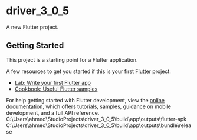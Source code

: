# driver_3_0_5

A new Flutter project.

## Getting Started

This project is a starting point for a Flutter application.

A few resources to get you started if this is your first Flutter project:

- [Lab: Write your first Flutter app](https://docs.flutter.dev/get-started/codelab)
- [Cookbook: Useful Flutter samples](https://docs.flutter.dev/cookbook)

For help getting started with Flutter development, view the
[online documentation](https://docs.flutter.dev/), which offers tutorials,
samples, guidance on mobile development, and a full API reference.
C:\Users\ahmed\StudioProjects\driver_3_0_5\build\app\outputs\flutter-apk
C:\Users\ahmed\StudioProjects\driver_3_0_5\build\app\outputs\bundle\release